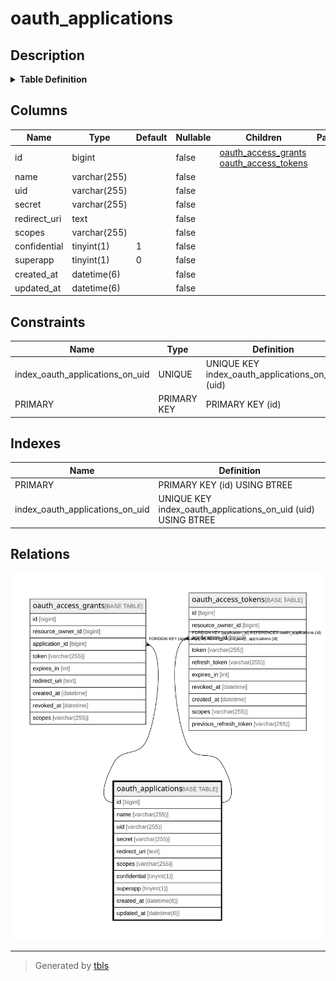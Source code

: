 # oauth_applications

## Description

<details>
<summary><strong>Table Definition</strong></summary>

```sql
CREATE TABLE `oauth_applications` (
  `id` bigint NOT NULL AUTO_INCREMENT,
  `name` varchar(255) NOT NULL,
  `uid` varchar(255) NOT NULL,
  `secret` varchar(255) NOT NULL,
  `redirect_uri` text NOT NULL,
  `scopes` varchar(255) NOT NULL DEFAULT '',
  `confidential` tinyint(1) NOT NULL DEFAULT '1',
  `superapp` tinyint(1) NOT NULL DEFAULT '0',
  `created_at` datetime(6) NOT NULL,
  `updated_at` datetime(6) NOT NULL,
  PRIMARY KEY (`id`),
  UNIQUE KEY `index_oauth_applications_on_uid` (`uid`)
) ENGINE=InnoDB AUTO_INCREMENT=[Redacted by tbls] DEFAULT CHARSET=utf8mb4 COLLATE=utf8mb4_0900_ai_ci
```

</details>

## Columns

| Name         | Type         | Default | Nullable | Children                                                                                    | Parents | Comment |
| ------------ | ------------ | ------- | -------- | ------------------------------------------------------------------------------------------- | ------- | ------- |
| id           | bigint       |         | false    | [oauth_access_grants](oauth_access_grants.md) [oauth_access_tokens](oauth_access_tokens.md) |         |         |
| name         | varchar(255) |         | false    |                                                                                             |         |         |
| uid          | varchar(255) |         | false    |                                                                                             |         |         |
| secret       | varchar(255) |         | false    |                                                                                             |         |         |
| redirect_uri | text         |         | false    |                                                                                             |         |         |
| scopes       | varchar(255) |         | false    |                                                                                             |         |         |
| confidential | tinyint(1)   | 1       | false    |                                                                                             |         |         |
| superapp     | tinyint(1)   | 0       | false    |                                                                                             |         |         |
| created_at   | datetime(6)  |         | false    |                                                                                             |         |         |
| updated_at   | datetime(6)  |         | false    |                                                                                             |         |         |

## Constraints

| Name                            | Type        | Definition                                       |
| ------------------------------- | ----------- | ------------------------------------------------ |
| index_oauth_applications_on_uid | UNIQUE      | UNIQUE KEY index_oauth_applications_on_uid (uid) |
| PRIMARY                         | PRIMARY KEY | PRIMARY KEY (id)                                 |

## Indexes

| Name                            | Definition                                                   |
| ------------------------------- | ------------------------------------------------------------ |
| PRIMARY                         | PRIMARY KEY (id) USING BTREE                                 |
| index_oauth_applications_on_uid | UNIQUE KEY index_oauth_applications_on_uid (uid) USING BTREE |

## Relations

![er](oauth_applications.svg)

---

> Generated by [tbls](https://github.com/k1LoW/tbls)
